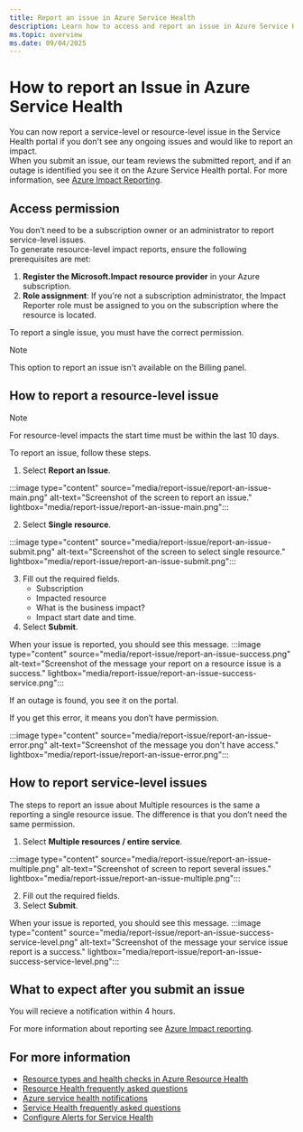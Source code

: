 ```yaml
---
title: Report an issue in Azure Service Health 
description: Learn how to access and report an issue in Azure Service Health.
ms.topic: overview
ms.date: 09/04/2025
---
```


# How to report an Issue in Azure Service Health

You can now report a service-level or resource-level issue in the Service Health portal if you don't see any ongoing issues and would like to report an impact. <br>
When you submit an issue, our team reviews the submitted report, and if an outage is identified you see it on the Azure Service Health portal. For more information, see [Azure Impact Reporting](/azure/azure-impact-reporting).

## Access permission

You don’t  need to be a subscription owner or an administrator to report service-level issues.<br>
To generate resource-level impact reports, ensure the following prerequisites are met:

1. **Register the Microsoft.Impact resource provider** in your Azure subscription.
1. **Role assignment**: If you're not a subscription administrator, the Impact Reporter role must be assigned to you on the subscription where the resource is located.


To report a single issue, you must have the correct permission.

>[!NOTE]
>This option to report an issue isn't available on the Billing panel.

## How to report a resource-level issue

>[!NOTE]
> For resource-level impacts the start time must be within the last 10 days.


To report an issue, follow these steps.
1. Select **Report an Issue**.

:::image type="content" source="media/report-issue/report-an-issue-main.png" alt-text="Screenshot of the screen to report an issue." lightbox="media/report-issue/report-an-issue-main.png":::

2. Select **Single resource**.

:::image type="content" source="media/report-issue/report-an-issue-submit.png" alt-text="Screenshot of the screen to select single resource." lightbox="media/report-issue/report-an-issue-submit.png":::

3. Fill out the required fields.
    - Subscription
    - Impacted resource
    - What is the business impact?
    - Impact start date and time.
4. Select **Submit**.

When your issue is reported, you should see this message. 
:::image type="content" source="media/report-issue/report-an-issue-success.png" alt-text="Screenshot of the message your report on a resource issue is a success." lightbox="media/report-issue/report-an-issue-success-service.png":::

If an outage is found, you see it on the portal.

If you get this error, it means you don’t have permission.

:::image type="content" source="media/report-issue/report-an-issue-error.png" alt-text="Screenshot of the message you don't have access." lightbox="media/report-issue/report-an-issue-error.png":::

## How to report service-level issues

The steps to report an issue about Multiple resources is the same a reporting a single resource issue. The difference is that you don’t need the same permission.

1. Select **Multiple resources / entire service**.

:::image type="content" source="media/report-issue/report-an-issue-multiple.png" alt-text="Screenshot of screen to report several issues." lightbox="media/report-issue/report-an-issue-multiple.png":::

2. Fill out the required fields.
1. Select **Submit**.

When your issue is reported, you should see this message. 
:::image type="content" source="media/report-issue/report-an-issue-success-service-level.png" alt-text="Screenshot of the message your service issue report is a success." lightbox="media/report-issue/report-an-issue-success-service-level.png":::

## What to expect after you submit an issue
You will recieve a notification within 4 hours.

For more information about reporting see [Azure Impact reporting](azure/azure-impact-reporting/view-impact-insights).

## For more information

-  [Resource types and health checks in Azure Resource Health](resource-health-checks-resource-types.md)
-  [Resource Health frequently asked questions](resource-health-faq.yml)
-  [Azure service health notifications](service-health-notifications-properties.md)
-  [Service Health frequently asked questions](service-health-faq.yml)
-  [Configure Alerts for Service Health](./alerts-activity-log-service-notifications-portal.md) 
